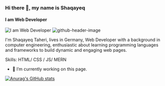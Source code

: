 ### Hi there 👋, my name is Shaqayeq
#### I am Web Developer
![I am Web Developer](![Header](./your-header-image-name.png))
![github-header-image](https://github.com/Shaqayeq-taheri/Shaqayeq-taheri/assets/120387460/6fe538f6-0eed-4013-ad41-97844c6a70b2)

I'm Shaqayeq Taheri, lives in Germany, Web Developer with a background in computer engineering, enthusiastic about learning programming languages and frameworks to build dynamic and engaging web pages.

Skills: HTML/ CSS / JS/ MERN

- 🔭 I’m currently working on this page. 






[![Anurag's GitHub stats](https://github-readme-stats.vercel.app/api?username=Shaqayeq-taheri)](https://github.com/anuraghazra/github-readme-stats)

